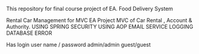 This repository for final course project of EA. Food Delivery System

Rental Car Management for MVC 
EA Project
MVC of Car Rental , Account & Authority.
USING SPRING SECURITY
USING AOP
EMAIL SERVICE
LOGGING DATABASE ERROR
 
Has login 
 user name / password
 admin/admin
 guest/guest